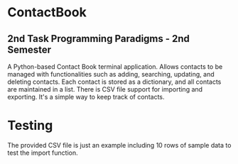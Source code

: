 # ContactBook
## 2nd Task Programming Paradigms - 2nd Semester
A Python-based Contact Book terminal application. Allows contacts to be managed with functionalities such as adding, searching, updating, and deleting contacts. Each contact is stored as a dictionary, and all contacts are maintained in a list. There is CSV file support for importing and exporting. It's a simple way to keep track of contacts.
# Testing
The provided CSV file is just an example including 10 rows of sample data to test the import function.
